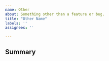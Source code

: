 ```yaml
---
name: Other
about: Something other than a feature or bug.
title: "Other Name"
labels: ''
assignees: ''

---
```

<!-- The notes within these arrows are for you but can be deleted. -->

## Summary

<!-- Elaborate on your topic in detail & link/add resources if needed. -->